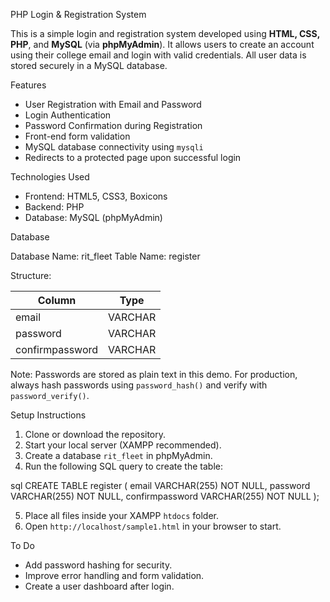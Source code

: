 PHP Login & Registration System

This is a simple login and registration system developed using **HTML, CSS, PHP**, and **MySQL** (via **phpMyAdmin**). It allows users to create an account using their college email and login with valid credentials. All user data is stored securely in a MySQL database.

Features

- User Registration with Email and Password
- Login Authentication
- Password Confirmation during Registration
- Front-end form validation
- MySQL database connectivity using `mysqli`
- Redirects to a protected page upon successful login

Technologies Used

- Frontend: HTML5, CSS3, Boxicons
- Backend: PHP
- Database: MySQL (phpMyAdmin)

Database

Database Name: rit_fleet
Table Name: register

Structure:

| Column          | Type    |
| --------------- | ------- |
| email           | VARCHAR |
| password        | VARCHAR |
| confirmpassword | VARCHAR |

Note: Passwords are stored as plain text in this demo. For production, always hash passwords using `password_hash()` and verify with `password_verify()`.

Setup Instructions

1. Clone or download the repository.
2. Start your local server (XAMPP recommended).
3. Create a database `rit_fleet` in phpMyAdmin.
4. Run the following SQL query to create the table:

sql
CREATE TABLE register (
  email VARCHAR(255) NOT NULL,
  password VARCHAR(255) NOT NULL,
  confirmpassword VARCHAR(255) NOT NULL
);


5. Place all files inside your XAMPP `htdocs` folder.
6. Open `http://localhost/sample1.html` in your browser to start.

To Do

* Add password hashing for security.
* Improve error handling and form validation.
* Create a user dashboard after login.

